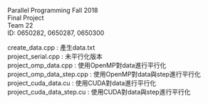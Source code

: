 Parallel Programming Fall 2018  
Final Project  
Team 22  
ID: 0650282, 0650287, 0650300  
  
create_data.cpp : 產生data.txt  
project_serial.cpp : 未平行化版本  
project_omp_data.cpp : 使用OpenMP對data進行平行化  
project_omp_data_step.cpp : 使用OpenMP對data與step進行平行化  
project_cuda_data.cu : 使用CUDA對data進行平行化  
project_cuda_data_step.cu : 使用CUDA對data與step進行平行化
